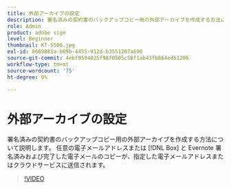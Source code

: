 ```yaml
---
title: 外部アーカイブの設定
description: 署名済みの契約書のバックアップコピー用の外部アーカイブを作成する方法について説明します。
role: Admin
product: adobe sign
level: Beginner
thumbnail: KT-5506.jpg
exl-id: 8669881a-b69b-4455-912d-b3551207a696
source-git-commit: 4ebf9594025f98f0505c58f1ab43fb864ed51206
workflow-type: tm+mt
source-wordcount: '75'
ht-degree: 0%

---
```


# 外部アーカイブの設定

署名済みの契約書のバックアップコピー用の外部アーカイブを作成する方法について説明します。 任意の電子メールアドレスまたは [!DNL Box] と Evernote 署名済みおよび完了した電子メールのコピーが、指定した電子メールアドレスまたはクラウドサービスに送信されます。

>[!VIDEO](https://video.tv.adobe.com/v/3409072?quality=12&learn=on&hidetitle=true)